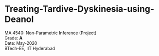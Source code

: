 # Treating-Tardive-Dyskinesia-using-Deanol
MA 4540: Non-Parametric Inference (Project)  
Grade: **A**    
Date: May-2020      
BTech-EE, IIT Hyderabad 
